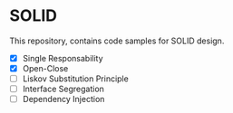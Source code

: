 # SOLID

This repository, contains code samples for SOLID design.

- [x] Single Responsability
- [x] Open-Close 
- [ ] Liskov Substitution Principle 
- [ ] Interface Segregation
- [ ] Dependency Injection
